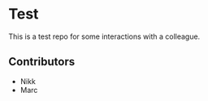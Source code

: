 # Test

This is a test repo for some interactions with a colleague.

## Contributors

* Nikk
* Marc

